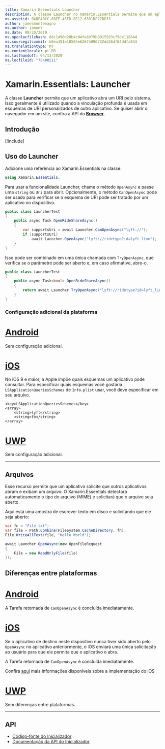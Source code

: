 ```yaml
---
title: Xamarin.Essentials Launcher
description: A classe Launcher no Xamarin.Essentials permite que um aplicativo abra um URI pelo sistema.
ms.assetid: BABF40CC-8BEE-43FD-BE12-6301DF27DD33
author: jamesmontemagno
ms.author: jamont
ms.date: 08/20/2019
ms.openlocfilehash: 88c1450d28b4c94fe8079b8915503cf5de118644
ms.sourcegitcommit: b0ea451e18504e6267b896732dd26df64ddfa843
ms.translationtype: MT
ms.contentlocale: pt-BR
ms.lasthandoff: 04/13/2020
ms.locfileid: "75488511"
---
```

# <a name="xamarinessentials-launcher"></a>Xamarin.Essentials: Launcher

A classe **Launcher** permite que um aplicativo abra um URI pelo sistema. Isso geralmente é utilizado quando a vinculação profunda é usada em esquemas de URI personalizados de outro aplicativo. Se quiser abrir o navegador em um site, confira a API do **[Browser](open-browser.md)**.

## <a name="get-started"></a>Introdução

[!include[](~/essentials/includes/get-started.md)]

## <a name="using-launcher"></a>Uso do Launcher

Adicione uma referência ao Xamarin.Essentials na classe:

```csharp
using Xamarin.Essentials;
```

Para usar a funcionalidade Launcher, chame o método `OpenAsync` e passe uma `string` ou `Uri` para abrir. Opcionalmente, o método `CanOpenAsync` pode ser usado para verificar se o esquema de URI pode ser tratado por um aplicativo no dispositivo.

```csharp
public class LauncherTest
{
    public async Task OpenRideShareAsync()
    {
        var supportsUri = await Launcher.CanOpenAsync("lyft://");
        if (supportsUri)
            await Launcher.OpenAsync("lyft://ridetype?id=lyft_line");
    }
}
```

Isso pode ser combinado em uma única chamada com `TryOpenAsync`, que verifica se o parâmetro pode ser aberto e, em caso afirmativo, abre-o.

```csharp
public class LauncherTest
{
    public async Task<bool> OpenRideShareAsync()
    {
        return await Launcher.TryOpenAsync("lyft://ridetype?id=lyft_line");
    }
}
```

### <a name="additional-platform-setup"></a>Configuração adicional da plataforma

# <a name="android"></a>[Android](#tab/android)

Sem configuração adicional.

# <a name="ios"></a>[iOS](#tab/ios)

No iOS 9 e maior, a Apple impõe quais esquemas um aplicativo pode consultar. Para especificar quais esquemas você gostaria `LSApplicationQueriesSchemes` de `Info.plist` usar, você deve especificar em seu arquivo.

```
<key>LSApplicationQueriesSchemes</key>
<array>
    <string>lyft</string>  
    <string>fb</string>
</array>
```

# <a name="uwp"></a>[UWP](#tab/uwp)

Sem configuração adicional.

-----

## <a name="files"></a>Arquivos

Esse recurso permite que um aplicativo solicite que outros aplicativos abram e exibam um arquivo. O Xamarin.Essentials detectará automaticamente o tipo de arquivo (MIME) e solicitará que o arquivo seja aberto.

Aqui está uma amostra de escrever texto em disco e solicitando que ele seja aberto:

```csharp
var fn = "File.txt";
var file = Path.Combine(FileSystem.CacheDirectory, fn);
File.WriteAllText(file, "Hello World");

await Launcher.OpenAsync(new OpenFileRequest
{
    File = new ReadOnlyFile(file)
});
```

## <a name="platform-differences"></a>Diferenças entre plataformas

# <a name="android"></a>[Android](#tab/android)

A Tarefa retornada de `CanOpenAsync` é concluída imediatamente.

# <a name="ios"></a>[iOS](#tab/ios)

Se o aplicativo de destino neste dispositivo nunca tiver sido aberto pelo `OpenAsync` no aplicativo anteriormente, o iOS enviará uma única solicitação ao usuário para que ele permita que o aplicativo o abra.

A Tarefa retornada de `CanOpenAsync` é concluída imediatamente.

Confira [aqui](xref:UIKit.UIApplication.CanOpenUrl*) mais informações disponíveis sobre a implementação do iOS

# <a name="uwp"></a>[UWP](#tab/uwp)

Sem diferenças entre plataformas.

-----

## <a name="api"></a>API

- [Código-fonte do Inicializador](https://github.com/xamarin/Essentials/tree/master/Xamarin.Essentials/Launcher)
- [Documentação da API do Inicializador](xref:Xamarin.Essentials.Launcher)
